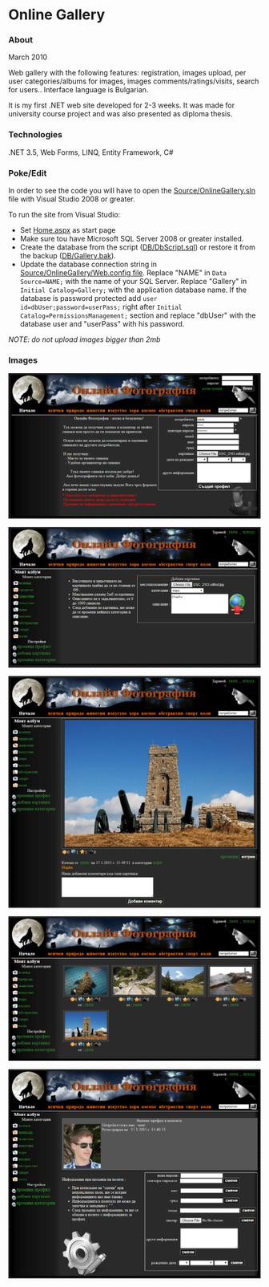# Online Gallery

### About

March 2010

Web gallery with the following features: registration, images upload, per user categories/albums for images, images comments/ratings/visits, search for users.. Interface language is Bulgarian.

It is my first .NET web site developed for 2-3 weeks. It was made for university course project and was also presented as diploma thesis. 

### Technologies

.NET 3.5, Web Forms, LINQ, Entity Framework, C#

### Poke/Edit

In order to see the code you will have to open the [Source/OnlineGallery.sln](https://github.com/raste/OnlineGallery/blob/master/Source/OnlineGallery.sln) file with Visual Studio 2008 or greater.

To run the site from Visual Studio: 
- Set [Home.aspx](https://github.com/raste/OnlineGallery/blob/master/Source/OnlineGallery/Home.aspx) as start page 
- Make sure tou have Microsoft SQL Server 2008 or greater installed. 
- Create the database from the script ([DB/DbScript.sql](https://github.com/raste/OnlineGallery/blob/master/DB/DbScript.sql)) or restore it from the backup ([DB/Gallery.bak](https://github.com/raste/OnlineGallery/blob/master/DB/Gallery.bak)).
- Update the database connection string in [Source/OnlineGallery/Web.config file](https://github.com/raste/OnlineGallery/blob/master/Source/OnlineGallery/Web.config). Replace "NAME" in `Data Source=NAME;` with the name of your SQL Server. Replace "Gallery" in `Initial Catalog=Gallery;` with the application database name. If the database is password protected add `user id=dbUser;password=userPass;` right after `Initial Catalog=PermissionsManagement;` section and replace "dbUser" with the database user and "userPass" with his password.

*NOTE: do not upload images bigger than 2mb*

### Images

![alt text](https://github.com/raste/OnlineGallery/blob/master/screenshots/registration.png "Registration")

![alt text](https://github.com/raste/OnlineGallery/blob/master/screenshots/upload.png "Upload")

![alt text](https://github.com/raste/OnlineGallery/blob/master/screenshots/image.png "Image page")

![alt text](https://github.com/raste/OnlineGallery/blob/master/screenshots/images.png "Images in category")

![alt text](https://github.com/raste/OnlineGallery/blob/master/screenshots/profile.png "Profile update")
